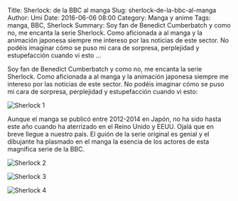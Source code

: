 Title: Sherlock: de la BBC al manga
Slug: sherlock-de-la-bbc-al-manga
Author: Umi
Date: 2016-06-06 08:00
Category: Manga y anime
Tags: manga, BBC, Sherlock
Summary: Soy fan de Benedict Cumberbatch y como no, me encanta la serie Sherlock. Como aficionada a al manga y la animación japonesa siempre me intereso por las noticias de este sector. No podéis imaginar cómo se puso mi cara de sorpresa, perplejidad y estupefacción cuando vi esto ...



Soy fan de Benedict Cumberbatch y como no, me encanta la serie Sherlock. Como aficionada a al manga y la animación japonesa siempre me intereso por las noticias de este sector. No podéis imaginar cómo se puso mi cara de sorpresa, perplejidad y estupefacción cuando vi esto:

![Sherlock 1]({filename}/images/sherlock_1.jpg)

Aunque el manga se publicó entre 2012-2014 en Japón, no ha sido hasta este año cuando ha aterrizado en el Reino Unido y EEUU. Ojalá que en breve llegue a nuestro país. El guión de la serie original es genial y el dibujante ha plasmado en el manga la esencia de los actores de esta magnífica serie de la BBC.

![Sherlock 2]({filename}/images/sherlock_2.jpg)

![Sherlock 3]({filename}/images/sherlock_3.jpg)

![Sherlock 4]({filename}/images/sherlock_4.jpg)

